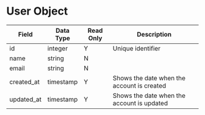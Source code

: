 # User Object

Field | Data Type | Read Only | Description
--- | --- | --- | --- 
id | integer | Y | Unique identifier
name | string | N | 
email | string | N | 
created_at | timestamp | Y | Shows the date when the account is created
updated_at | timestamp | Y | Shows the date when the account is updated